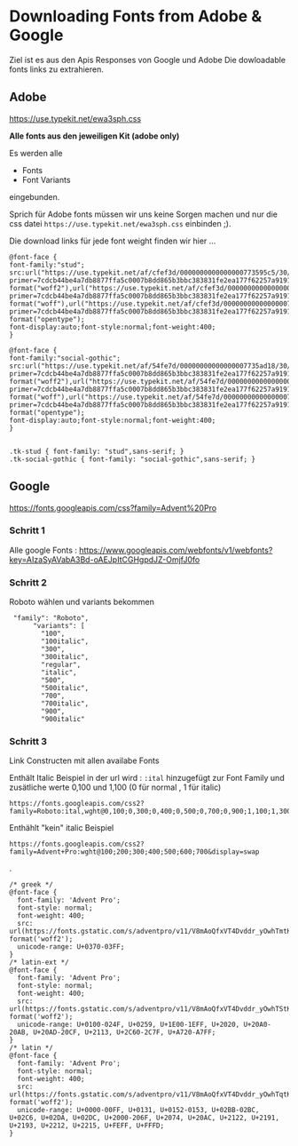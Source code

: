 # Downloading Fonts from Adobe & Google


Ziel ist es aus den Apis Responses von Google und Adobe 
Die dowloadable fonts links zu extrahieren.




## Adobe

https://use.typekit.net/ewa3sph.css

**Alle fonts aus den jeweiligen Kit (adobe only)**

Es werden alle 
- Fonts
- Font Variants

eingebunden.

Sprich für Adobe fonts müssen wir uns keine Sorgen machen und 
nur die css datei `https://use.typekit.net/ewa3sph.css` einbinden ;).

Die download links für jede font weight finden wir hier ...

    @font-face {
    font-family:"stud";
    src:url("https://use.typekit.net/af/cfef3d/0000000000000000773595c5/30/l?primer=7cdcb44be4a7db8877ffa5c0007b8dd865b3bbc383831fe2ea177f62257a9191&fvd=n4&v=3") format("woff2"),url("https://use.typekit.net/af/cfef3d/0000000000000000773595c5/30/d?primer=7cdcb44be4a7db8877ffa5c0007b8dd865b3bbc383831fe2ea177f62257a9191&fvd=n4&v=3") format("woff"),url("https://use.typekit.net/af/cfef3d/0000000000000000773595c5/30/a?primer=7cdcb44be4a7db8877ffa5c0007b8dd865b3bbc383831fe2ea177f62257a9191&fvd=n4&v=3") format("opentype");
    font-display:auto;font-style:normal;font-weight:400;
    }
    
    @font-face {
    font-family:"social-gothic";
    src:url("https://use.typekit.net/af/54fe7d/00000000000000007735ad18/30/l?primer=7cdcb44be4a7db8877ffa5c0007b8dd865b3bbc383831fe2ea177f62257a9191&fvd=n4&v=3") format("woff2"),url("https://use.typekit.net/af/54fe7d/00000000000000007735ad18/30/d?primer=7cdcb44be4a7db8877ffa5c0007b8dd865b3bbc383831fe2ea177f62257a9191&fvd=n4&v=3") format("woff"),url("https://use.typekit.net/af/54fe7d/00000000000000007735ad18/30/a?primer=7cdcb44be4a7db8877ffa5c0007b8dd865b3bbc383831fe2ea177f62257a9191&fvd=n4&v=3") format("opentype");
    font-display:auto;font-style:normal;font-weight:400;
    }
    
    
    .tk-stud { font-family: "stud",sans-serif; }
    .tk-social-gothic { font-family: "social-gothic",sans-serif; }




## Google

https://fonts.googleapis.com/css?family=Advent%20Pro


### Schritt 1 

Alle google Fonts : https://www.googleapis.com/webfonts/v1/webfonts?key=AIzaSyAVabA3Bd-oAEJpItCGHgpdJZ-OmjfJ0fo


### Schritt 2
Roboto wählen und variants bekommen


     "family": "Roboto",
          "variants": [
            "100",
            "100italic",
            "300",
            "300italic",
            "regular",
            "italic",
            "500",
            "500italic",
            "700",
            "700italic",
            "900",
            "900italic"

### Schritt 3 
Link Constructen mit allen availabe Fonts

Enthält Italic Beispiel 
in der url wird : `:ital` hinzugefügt zur Font Family
und zusätliche werte 0,100  und 1,100  (0 für normal , 1 für italic)

    https://fonts.googleapis.com/css2?family=Roboto:ital,wght@0,100;0,300;0,400;0,500;0,700;0,900;1,100;1,300;1,400;1,500;1,700;1,900&display=swap"

Enthählt "kein" italic Beispiel



    https://fonts.googleapis.com/css2?family=Advent+Pro:wght@100;200;300;400;500;600;700&display=swap

.
    
    /* greek */
    @font-face {
      font-family: 'Advent Pro';
      font-style: normal;
      font-weight: 400;
      src: url(https://fonts.gstatic.com/s/adventpro/v11/V8mAoQfxVT4Dvddr_yOwhTmtKI5Z.woff2) format('woff2');
      unicode-range: U+0370-03FF;
    }
    /* latin-ext */
    @font-face {
      font-family: 'Advent Pro';
      font-style: normal;
      font-weight: 400;
      src: url(https://fonts.gstatic.com/s/adventpro/v11/V8mAoQfxVT4Dvddr_yOwhTStKI5Z.woff2) format('woff2');
      unicode-range: U+0100-024F, U+0259, U+1E00-1EFF, U+2020, U+20A0-20AB, U+20AD-20CF, U+2113, U+2C60-2C7F, U+A720-A7FF;
    }
    /* latin */
    @font-face {
      font-family: 'Advent Pro';
      font-style: normal;
      font-weight: 400;
      src: url(https://fonts.gstatic.com/s/adventpro/v11/V8mAoQfxVT4Dvddr_yOwhTqtKA.woff2) format('woff2');
      unicode-range: U+0000-00FF, U+0131, U+0152-0153, U+02BB-02BC, U+02C6, U+02DA, U+02DC, U+2000-206F, U+2074, U+20AC, U+2122, U+2191, U+2193, U+2212, U+2215, U+FEFF, U+FFFD;
    }